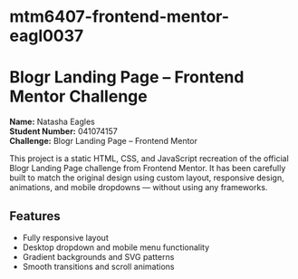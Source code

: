 # mtm6407-frontend-mentor-eagl0037 
# Blogr Landing Page – Frontend Mentor Challenge

**Name:** Natasha Eagles  
**Student Number:** 041074157  
**Challenge:** Blogr Landing Page – Frontend Mentor

This project is a static HTML, CSS, and JavaScript recreation of the official Blogr Landing Page challenge from Frontend Mentor. It has been carefully built to match the original design using custom layout, responsive design, animations, and mobile dropdowns — without using any frameworks.

## Features
- Fully responsive layout
- Desktop dropdown and mobile menu functionality
- Gradient backgrounds and SVG patterns
- Smooth transitions and scroll animations
